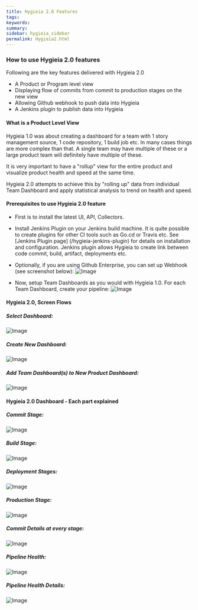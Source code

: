 ```yaml
---
title: Hygieia 2.0 Features
tags:
keywords:
summary:
sidebar: hygieia_sidebar
permalink: Hygieia2.html
---
```


### How to use Hygieia 2.0 features

Following are the key features delivered with Hygieia 2.0

- A Product or Program level view
- Displaying flow of commits from commit to production stages on the new view
- Allowing Github webhook to push data into Hygieia
- A Jenkins plugin to publish data into Hygieia


#### What is a Product Level View
Hygieia 1.0 was about creating a dashboard for a team with 1 story management source, 1 code repository, 1 build job etc. In many cases things are more complex than that. 
A single team may have multiple of these or a large product team will definitely have multiple of these. 

It is very important to have a "rollup" view for the entire product and visualize product health and speed at the same time.

Hygieia 2.0 attempts to achieve this by "rolling up" data from individual Team Dashboard and apply statistical analysis to trend on health and speed.

#### Prerequisites to use Hygieia 2.0 feature
- First is to install the latest UI, API, Collectors.
 
- Install Jenkins Plugin on your Jenkins build machine. It is quite possible to create plugins for other CI tools such as Go.cd or Travis etc. See [Jenkins Plugin page] (/hygieia-jenkins-plugin) for details on installation and configuration.
Jenkins plugin allows Hygieia to create link between code commit, build, artifact, deployments etc. 

- Optionally, if you are using Github Enterprise, you can set up Webhook (see screenshot below):
![Image](http://hygieia.github.io/Hygieia/media/images/webhook.png)

- Now, setup Team Dashboards as you would with Hygieia 1.0. For each Team Dashboard, create your pipeline:
![Image](http://hygieia.github.io/Hygieia/media/images/team-pipeline-config.png)


#### Hygieia 2.0, Screen Flows

##### Select Dashboard:
![Image](http://hygieia.github.io/Hygieia/media/images/h2-select-dashboard.png)

##### Create New Dashboard:
![Image](http://hygieia.github.io/Hygieia/media/images/h2-create-dashboard.png)

##### Add Team Dashboard(s) to New Product Dashboard:
![Image](http://hygieia.github.io/Hygieia/media/images/h2-add-teamdashboard.png)




#### Hygieia 2.0 Dashboard - Each part explained

##### Commit Stage:
![Image](http://hygieia.github.io/Hygieia/media/images/h2-commit-stage.png)

##### Build Stage:
![Image](http://hygieia.github.io/Hygieia/media/images/h2-build-stage.png)

##### Deployment Stages:
![Image](http://hygieia.github.io/Hygieia/media/images/h2-deploy-stages.png)

##### Production Stage:
![Image](http://hygieia.github.io/Hygieia/media/images/h2-prod-stage.png)

##### Commit Details at every stage:
![Image](http://hygieia.github.io/Hygieia/media/images/h2-commit-details-stage.png)

##### Pipeline Health:
![Image](http://hygieia.github.io/Hygieia/media/images/h2-health.png)

##### Pipeline Health Details:
![Image](http://hygieia.github.io/Hygieia/media/images/h2-health-details.png)
